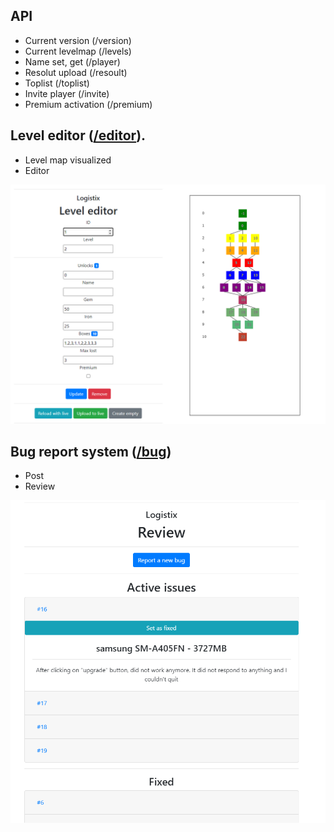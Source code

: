 ##  API

- Current version  (/version)
- Current levelmap (/levels)
- Name set, get (/player)
- Resolut upload (/resoult)
- Toplist (/toplist)
- Invite player (/invite)
- Premium activation (/premium)

## Level editor ([/editor](https://logistix-api.herokuapp.com/editor)).
- Level map visualized
- Editor

![Editor preview](https://raw.githubusercontent.com/imdonix/logistix/master/doc/editor_preview.png)

## Bug report system ([/bug](https://logistix-api.herokuapp.com/bug))
- Post
- Review

![Bug preview](https://github.com/imdonix/logistix/raw/master/doc/bug_preview.png)

